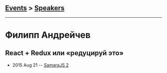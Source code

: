 ## [Events](../README.md) > [Speakers](../speakers.md)
---

# Филипп Андрейчев

## React + Redux или «редуцируй это»
- 2015 Aug 21 -- [SamaraJS 2](https://www.youtube.com/watch?v=X4OEFOaP46g)    
